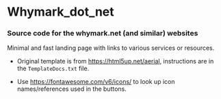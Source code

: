 # Whymark_dot_net
### Source code for the whymark.net (and similar) websites

Minimal and fast landing page with links to various services or resources.

- Original template is from https://html5up.net/aerial, instructions are in the `TemplateDocs.txt` file.

- Use https://fontawesome.com/v6/icons/ to look up icon names/references used in the buttons.

